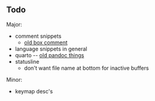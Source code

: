 
## Todo

Major:

- comment snippets
    - [old box comment](https://github.com/mikedecr/nvim/blob/02cda7a51e11fef59a1e27df7157b60327d8c7b7/lua/user/ui/snippets/box_comment.lua)
- language snippets in general
- quarto
    -- [old pandoc things](https://github.com/mikedecr/nvim/blob/02cda7a51e11fef59a1e27df7157b60327d8c7b7/lua/user/syntax/pandoc.lua)
- statusline
    - don't want file name at bottom for inactive buffers


Minor:

- keymap desc's

